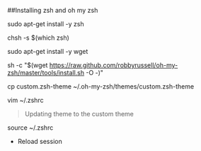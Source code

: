 ##Installing zsh and oh my zsh

sudo apt-get install -y zsh

chsh -s $(which zsh)

sudo apt-get install -y wget

sh -c "$(wget https://raw.github.com/robbyrussell/oh-my-zsh/master/tools/install.sh -O -)"

cp custom.zsh-theme ~/.oh-my-zsh/themes/custom.zsh-theme

vim ~/.zshrc

> Updating theme to the custom theme

source ~/.zshrc

- Reload session
